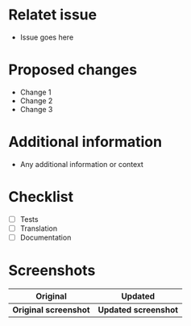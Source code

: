 # Relatet issue
- Issue goes here

# Proposed changes
- Change 1 
- Change 2
- Change 3

# Additional information
- Any additional information or context

# Checklist
- [ ] Tests
- [ ] Translation 
- [ ] Documentation 

# Screenshots 

Original               | Updated      
:---------------------:|:---------------------:
**Original screenshot**|**Updated screenshot**
